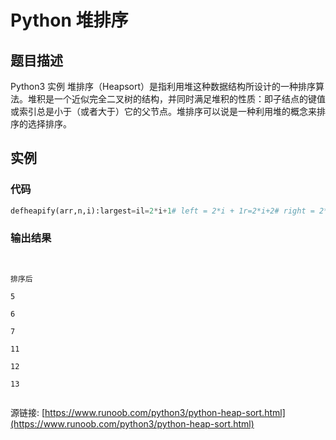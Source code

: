 # Python 堆排序

## 题目描述
Python3 实例
堆排序（Heapsort）是指利用堆这种数据结构所设计的一种排序算法。堆积是一个近似完全二叉树的结构，并同时满足堆积的性质：即子结点的键值或索引总是小于（或者大于）它的父节点。堆排序可以说是一种利用堆的概念来排序的选择排序。

## 实例
### 代码
```python
defheapify(arr,n,i):largest=il=2*i+1# left = 2*i + 1r=2*i+2# right = 2*i + 2ifl<nandarr[i]<arr[l]:largest=lifr<nandarr[largest]<arr[r]:largest=riflargest!=i:arr[i],arr[largest]=arr[largest],arr[i]# 交换heapify(arr,n,largest)defheapSort(arr):n=len(arr)# Build a maxheap.foriinrange(n, -1, -1):heapify(arr,n,i)# 一个个交换元素foriinrange(n-1,0, -1):arr[i],arr[0]=arr[0],arr[i]# 交换heapify(arr,i,0)arr=[12,11,13,5,6,7]heapSort(arr)n=len(arr)print("排序后")foriinrange(n):print("%d"%arr[i]),
```
### 输出结果
```

排序后
5
6
7
11
12
13

```
源链接: [https://www.runoob.com/python3/python-heap-sort.html](https://www.runoob.com/python3/python-heap-sort.html)